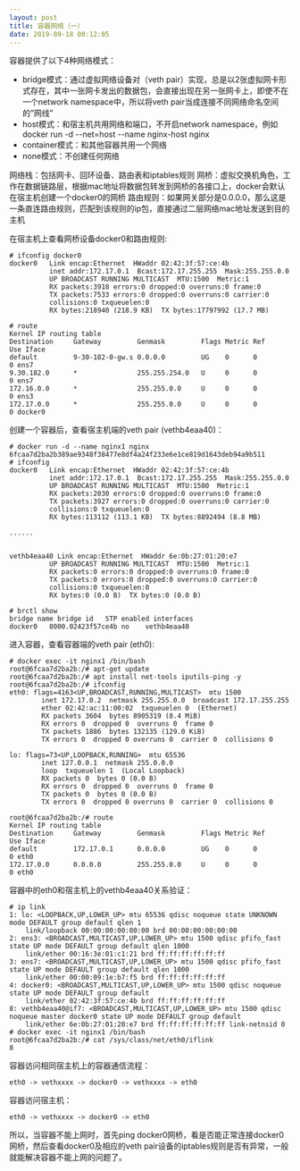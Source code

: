 ```yaml
---
layout: post
title: 容器网络（一）
date: 2019-09-18 00:12:05
---
```


容器提供了以下4种网络模式：

- bridge模式：通过虚拟网络设备对（veth pair）实现，总是以2张虚拟网卡形式存在，其中一张网卡发出的数据包，会直接出现在另一张网卡上，即使不在一个network namespace中，所以将veth pair当成连接不同网络命名空间的”网线”
- host模式：和宿主机共用网络和端口，不开启network namespace，例如docker run -d --net=host --name nginx-host nginx
- container模式：和其他容器共用一个网络
- none模式：不创建任何网络

网络栈：包括网卡、回环设备、路由表和iptables规则
网桥：虚拟交换机角色，工作在数据链路层，根据mac地址将数据包转发到网桥的各接口上，docker会默认在宿主机创建一个docker0的网桥
路由规则：如果网关部分是0.0.0.0，那么这是一条直连路由规则，匹配到该规则的ip包，直接通过二层网络mac地址发送到目的主机

在宿主机上查看网桥设备docker0和路由规则:

```
# ifconfig docker0
docker0   Link encap:Ethernet  HWaddr 02:42:3f:57:ce:4b
          inet addr:172.17.0.1  Bcast:172.17.255.255  Mask:255.255.0.0
          UP BROADCAST RUNNING MULTICAST  MTU:1500  Metric:1
          RX packets:3918 errors:0 dropped:0 overruns:0 frame:0
          TX packets:7533 errors:0 dropped:0 overruns:0 carrier:0
          collisions:0 txqueuelen:0
          RX bytes:218940 (218.9 KB)  TX bytes:17797992 (17.7 MB)

# route
Kernel IP routing table
Destination     Gateway         Genmask         Flags Metric Ref    Use Iface
default         9-30-182-0-gw.s 0.0.0.0         UG    0      0        0 ens7
9.30.182.0      *               255.255.254.0   U     0      0        0 ens7
172.16.0.0      *               255.255.0.0     U     0      0        0 ens3
172.17.0.0      *               255.255.0.0     U     0      0        0 docker0
```

创建一个容器后，查看宿主机端的veth pair (vethb4eaa40)：

```
# docker run -d --name nginx1 nginx
6fcaa7d2ba2b389ae9348f38477e8df4a24f233e6e1ce819d1643deb94a9b511
# ifconfig
docker0   Link encap:Ethernet  HWaddr 02:42:3f:57:ce:4b
          inet addr:172.17.0.1  Bcast:172.17.255.255  Mask:255.255.0.0
          UP BROADCAST RUNNING MULTICAST  MTU:1500  Metric:1
          RX packets:2030 errors:0 dropped:0 overruns:0 frame:0
          TX packets:3927 errors:0 dropped:0 overruns:0 carrier:0
          collisions:0 txqueuelen:0
          RX bytes:113112 (113.1 KB)  TX bytes:8892494 (8.8 MB)

......


vethb4eaa40 Link encap:Ethernet  HWaddr 6e:0b:27:01:20:e7
          UP BROADCAST RUNNING MULTICAST  MTU:1500  Metric:1
          RX packets:0 errors:0 dropped:0 overruns:0 frame:0
          TX packets:0 errors:0 dropped:0 overruns:0 carrier:0
          collisions:0 txqueuelen:0
          RX bytes:0 (0.0 B)  TX bytes:0 (0.0 B)

# brctl show
bridge name bridge id   STP enabled interfaces
docker0   8000.02423f57ce4b no    vethb4eaa40
```

进入容器，查看容器端的veth pair (eth0):

```
# docker exec -it nginx1 /bin/bash
root@6fcaa7d2ba2b:/# apt-get update
root@6fcaa7d2ba2b:/# apt install net-tools iputils-ping -y
root@6fcaa7d2ba2b:/# ifconfig
eth0: flags=4163<UP,BROADCAST,RUNNING,MULTICAST>  mtu 1500
        inet 172.17.0.2  netmask 255.255.0.0  broadcast 172.17.255.255
        ether 02:42:ac:11:00:02  txqueuelen 0  (Ethernet)
        RX packets 3604  bytes 8905319 (8.4 MiB)
        RX errors 0  dropped 0  overruns 0  frame 0
        TX packets 1886  bytes 132135 (129.0 KiB)
        TX errors 0  dropped 0 overruns 0  carrier 0  collisions 0

lo: flags=73<UP,LOOPBACK,RUNNING>  mtu 65536
        inet 127.0.0.1  netmask 255.0.0.0
        loop  txqueuelen 1  (Local Loopback)
        RX packets 0  bytes 0 (0.0 B)
        RX errors 0  dropped 0  overruns 0  frame 0
        TX packets 0  bytes 0 (0.0 B)
        TX errors 0  dropped 0 overruns 0  carrier 0  collisions 0

root@6fcaa7d2ba2b:/# route
Kernel IP routing table
Destination     Gateway         Genmask         Flags Metric Ref    Use Iface
default         172.17.0.1      0.0.0.0         UG    0      0        0 eth0
172.17.0.0      0.0.0.0         255.255.0.0     U     0      0        0 eth0
```

容器中的eth0和宿主机上的vethb4eaa40关系验证：

```
# ip link
1: lo: <LOOPBACK,UP,LOWER_UP> mtu 65536 qdisc noqueue state UNKNOWN mode DEFAULT group default qlen 1
    link/loopback 00:00:00:00:00:00 brd 00:00:00:00:00:00
2: ens3: <BROADCAST,MULTICAST,UP,LOWER_UP> mtu 1500 qdisc pfifo_fast state UP mode DEFAULT group default qlen 1000
    link/ether 00:16:3e:01:c1:21 brd ff:ff:ff:ff:ff:ff
3: ens7: <BROADCAST,MULTICAST,UP,LOWER_UP> mtu 1500 qdisc pfifo_fast state UP mode DEFAULT group default qlen 1000
    link/ether 00:00:09:1e:b7:f5 brd ff:ff:ff:ff:ff:ff
4: docker0: <BROADCAST,MULTICAST,UP,LOWER_UP> mtu 1500 qdisc noqueue state UP mode DEFAULT group default
    link/ether 02:42:3f:57:ce:4b brd ff:ff:ff:ff:ff:ff
8: vethb4eaa40@if7: <BROADCAST,MULTICAST,UP,LOWER_UP> mtu 1500 qdisc noqueue master docker0 state UP mode DEFAULT group default
    link/ether 6e:0b:27:01:20:e7 brd ff:ff:ff:ff:ff:ff link-netnsid 0
# docker exec -it nginx1 /bin/bash
root@6fcaa7d2ba2b:/# cat /sys/class/net/eth0/iflink
8
```

容器访问相同宿主机上的容器通信流程：

```
eth0 -> vethxxxx -> docker0 -> vethxxxx -> eth0
```

容器访问宿主机：

```
eth0 -> vethxxxx -> docker0 -> eth0
```

所以，当容器不能上网时，首先ping docker0网桥，看是否能正常连接docker0网桥，然后查看docker0及相应的veth pair设备的iptables规则是否有异常，一般就能解决容器不能上网的问题了。
